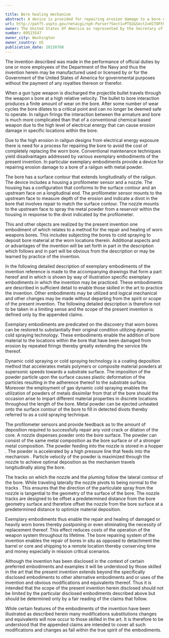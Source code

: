 ```yaml
---

title: Bore healing mechanism
abstract: A device is provided for repairing erosion damage to a bore of a railgun with metal powder. The bore has a surface contour that extends longitudinally of the railgun. The device includes a housing, a profilometer sensor and a nozzle. The housing has a configuration that conforms to the surface contour and an upstream face on a longitudinal end. The profilometer sensor mounts to the upstream face to measure depth of the erosion and indicate a divot in the bore that involves repair to match the surface contour. The nozzle mounts to the upstream face to spray the metal powder from a reservoir within the housing in response to the divot indicated by the profilometer.
url: http://patft.uspto.gov/netacgi/nph-Parser?Sect1=PTO2&Sect2=HITOFF&p=1&u=%2Fnetahtml%2FPTO%2Fsearch-adv.htm&r=1&f=G&l=50&d=PALL&S1=09523547&OS=09523547&RS=09523547
owner: The United States Of America as represented by the Secretary of the Navy
number: 09523547
owner_city: Washington
owner_country: US
publication_date: 20150708
---
```

The invention described was made in the performance of official duties by one or more employees of the Department of the Navy and thus the invention herein may be manufactured used or licensed by or for the Government of the United States of America for governmental purposes without the payment of any royalties thereon or therefor.

When a gun type weapon is discharged the projectile bullet travels through the weapon s bore at a high relative velocity. The bullet to bore interaction produces a finite amount of wear on the bore. After some number of wear cycles the bore dilates to a critical point and can no longer be deemed safe to operate. In railgun firings the interaction between the armature and bore is much more complicated than that of a conventional chemical based weapon due to the high level of electrical energy that can cause erosion damage in specific locations within the bore.

Due to the high erosion in railgun designs from electrical energy exposure there is need for a process for repairing the bore to avoid the cost of completely replacing the worn bore. Conventional maintenance techniques yield disadvantages addressed by various exemplary embodiments of the present invention. In particular exemplary embodiments provide a device for repairing erosion damage to a bore of a railgun with metal powder.

The bore has a surface contour that extends longitudinally of the railgun. The device includes a housing a profilometer sensor and a nozzle. The housing has a configuration that conforms to the surface contour and an upstream face on a longitudinal end. The profilometer sensor mounts to the upstream face to measure depth of the erosion and indicate a divot in the bore that involves repair to match the surface contour. The nozzle mounts to the upstream face to spray the metal powder from a reservoir within the housing in response to the divot indicated by the profilometer.

This and other objects are realized by the present invention one embodiment of which relates to a method for the repair and healing of worn weapons bores. This includes subjecting the bores to cold spraying to deposit bore material at the worn locations therein. Additional aspects and or advantages of the invention will be set forth in part in the description which follows and in part will be obvious from the description or may be learned by practice of the invention.

In the following detailed description of exemplary embodiments of the invention reference is made to the accompanying drawings that form a part hereof and in which is shown by way of illustration specific exemplary embodiments in which the invention may be practiced. These embodiments are described in sufficient detail to enable those skilled in the art to practice the invention. Other embodiments may be utilized and logical mechanical and other changes may be made without departing from the spirit or scope of the present invention. The following detailed description is therefore not to be taken in a limiting sense and the scope of the present invention is defined only by the appended claims.

Exemplary embodiments are predicated on the discovery that worn bores can be restored to substantially their original condition utilizing dynamic cold spraying technology. These embodiments enable the addition of bore material to the locations within the bore that have been damaged from erosion by repeated firings thereby greatly extending the service life thereof.

Dynamic cold spraying or cold spraying technology is a coating deposition method that accelerates metals polymers or composite material powders at supersonic speeds towards a substrate surface. The imposition of the powder particle upon the surface causes plastic deformation of the particles resulting in the adherence thereof to the substrate surface. Moreover the employment of gas dynamic cold spraying enables the utilization of powders of metals dissimilar from that of the bore should the occasion arise to impart different material properties in discrete locations throughout the length of the bore. Metal powder can be ejected unheated onto the surface contour of the bore to fill in detected divots thereby referred to as a cold spraying technique.

The profilometer sensors and provide feedback as to the amount of deposition required to successfully repair any void crack or dilation of the core. A nozzle dispenses powder onto the bore surface. The powder can consist of the same metal composition as the bore surface or of a stronger metal composition. The powder feeding into the nozzle is stored in a hopper . The powder is accelerated by a high pressure line that feeds into the mechanism . Particle velocity of the powder is maximized through the nozzle to achieve optimal deposition as the mechanism travels longitudinally along the bore.

The tracks on which the nozzle and the pluming follow the lateral contour of the bore. While traveling laterally the nozzle pivots to being normal to the tracks . This ensures that the direction of the particulate spray from the nozzle is tangential to the geometry of the surface of the bore. The nozzle tracks are designed to be offset a predetermined distance from the bore geometry surface and therefore offset the nozzle from the bore surface at a predetermined distance to optimize material deposition.

Exemplary embodiments thus enable the repair and healing of damaged or heavily worn bores thereby postponing or even eliminating the necessity of replacement thereof. This effect reduces costs of the operation of the weapon system throughout its lifetime. The bore repairing system of the invention enables the repair of bores in situ as opposed to detachment the barrel or core and shipping to a remote location thereby conserving time and money especially in mission critical scenarios.

Although the invention has been disclosed in the context of certain preferred embodiments and examples it will be understood by those skilled in the art that the present invention extends beyond the specifically disclosed embodiments to other alternative embodiments and or uses of the invention and obvious modifications and equivalents thereof. Thus it is intended that the scope of the present invention herein disclosed should not be limited by the particular disclosed embodiments described above but should be determined only by a fair reading of the claims that follow.

While certain features of the embodiments of the invention have been illustrated as described herein many modifications substitutions changes and equivalents will now occur to those skilled in the art. It is therefore to be understood that the appended claims are intended to cover all such modifications and changes as fall within the true spirit of the embodiments.

